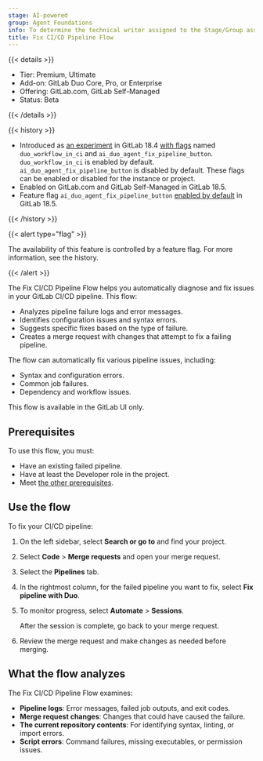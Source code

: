 ```yaml
---
stage: AI-powered
group: Agent Foundations
info: To determine the technical writer assigned to the Stage/Group associated with this page, see https://handbook.gitlab.com/handbook/product/ux/technical-writing/#assignments
title: Fix CI/CD Pipeline Flow
---
```


{{< details >}}

- Tier: Premium, Ultimate
- Add-on: GitLab Duo Core, Pro, or Enterprise
- Offering: GitLab.com, GitLab Self-Managed
- Status: Beta

{{< /details >}}

{{< history >}}

- Introduced as [an experiment](../../../policy/development_stages_support.md) in GitLab 18.4 [with flags](../../../administration/feature_flags/_index.md) named `duo_workflow_in_ci` and `ai_duo_agent_fix_pipeline_button`. `duo_workflow_in_ci` is enabled by default. `ai_duo_agent_fix_pipeline_button` is disabled by default. These flags can be enabled or disabled for the instance or project.
- Enabled on GitLab.com and GitLab Self-Managed in GitLab 18.5.
- Feature flag `ai_duo_agent_fix_pipeline_button` [enabled by default](https://gitlab.com/gitlab-org/gitlab/-/merge_requests/205086) in GitLab 18.5.

{{< /history >}}

{{< alert type="flag" >}}

The availability of this feature is controlled by a feature flag.
For more information, see the history.

{{< /alert >}}

The Fix CI/CD Pipeline Flow helps you automatically diagnose and fix issues in your GitLab CI/CD pipeline. This flow:

- Analyzes pipeline failure logs and error messages.
- Identifies configuration issues and syntax errors.
- Suggests specific fixes based on the type of failure.
- Creates a merge request with changes that attempt to fix a failing pipeline.

The flow can automatically fix various pipeline issues, including:

- Syntax and configuration errors.
- Common job failures.
- Dependency and workflow issues.

This flow is available in the GitLab UI only.

## Prerequisites

To use this flow, you must:

- Have an existing failed pipeline.
- Have at least the Developer role in the project.
- Meet [the other prerequisites](../../duo_agent_platform/_index.md#prerequisites).

## Use the flow

To fix your CI/CD pipeline:

1. On the left sidebar, select **Search or go to** and find your project.
1. Select **Code** > **Merge requests** and open your merge request.
1. Select the **Pipelines** tab.
1. In the rightmost column, for the failed pipeline you want to fix, select **Fix pipeline with Duo**.
1. To monitor progress, select **Automate** > **Sessions**.

   After the session is complete, go back to your merge request.
1. Review the merge request and make changes as needed before merging.

## What the flow analyzes

The Fix CI/CD Pipeline Flow examines:

- **Pipeline logs**: Error messages, failed job outputs, and exit codes.
- **Merge request changes**: Changes that could have caused the failure.
- **The current repository contents**: For identifying syntax, linting, or import errors.
- **Script errors**: Command failures, missing executables, or permission issues.
